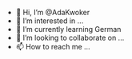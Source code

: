 - 👋 Hi, I’m @AdaKwoker
- 👀 I’m interested in ...
- 🌱 I’m currently learning German
- 💞️ I’m looking to collaborate on ...
- 📫 How to reach me ...

<!---
AdaKwoker/AdaKwoker is a ✨ special ✨ repository because its `README.md` (this file) appears on your GitHub profile.
You can click the Preview link to take a look at your changes.
--->
